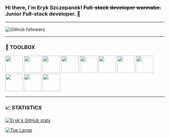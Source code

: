 ### Hi there, I'm Eryk Szczepanek! ~~Full-stack developer wannabe.~~ Junior Full-stack developer. 👋

---

![GitHub followers](https://img.shields.io/github/followers/Erykov9?style=social)

---

### 🧰 TOOLBOX

<img src="https://cdn.jsdelivr.net/gh/devicons/devicon/icons/javascript/javascript-original.svg" width="55px"/> <img src="https://cdn.jsdelivr.net/gh/devicons/devicon/icons/react/react-original.svg" width="55px"/> <img src="https://cdn.jsdelivr.net/gh/devicons/devicon/icons/nestjs/nestjs-plain.svg" width="55px"/> <img src="https://cdn.jsdelivr.net/gh/devicons/devicon/icons/express/express-original-wordmark.svg" width="55px"/> <img src="https://cdn.jsdelivr.net/gh/devicons/devicon/icons/redux/redux-original.svg" width="55px"/> <img src="https://cdn.jsdelivr.net/gh/devicons/devicon/icons/mysql/mysql-original-wordmark.svg" width="55px"/> <img src="https://cdn.jsdelivr.net/gh/devicons/devicon/icons/mongodb/mongodb-original-wordmark.svg" width="55px"/> <img src="https://cdn.jsdelivr.net/gh/devicons/devicon/icons/html5/html5-original-wordmark.svg" width="55px"/> <img src="https://cdn.jsdelivr.net/gh/devicons/devicon/icons/css3/css3-original-wordmark.svg" width="55px"/> <img src="https://cdn.jsdelivr.net/gh/devicons/devicon/icons/typescript/typescript-original.svg" width="55px"/> <img src="https://cdn.jsdelivr.net/gh/devicons/devicon/icons/vscode/vscode-original-wordmark.svg" width="55px"/>

---

### 📈 STATISTICS

[![Eryk's GitHub stats](https://github-readme-stats.vercel.app/api?username=Erykov9&show_icons=true&theme=gruvbox)](https://github.com/anuraghazra/github-readme-stats) 

[![Top Langs](https://github-readme-stats.vercel.app/api/top-langs/?username=Erykov9&layout=compact&theme=gruvbox&hide=css,html,scss,shell,procfile,handlebars)](https://github.com/anuraghazra/github-readme-stats)

